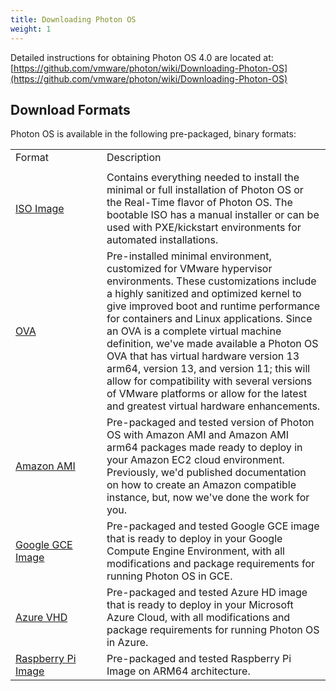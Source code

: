 ```yaml
---
title: Downloading Photon OS
weight: 1
---
```


Detailed instructions for obtaining Photon OS 4.0 are located at:  [https://github.com/vmware/photon/wiki/Downloading-Photon-OS](https://github.com/vmware/photon/wiki/Downloading-Photon-OS)

## Download Formats ####

Photon OS is available in the following pre-packaged, binary formats:

|||
|--- |--- |
|Format|Description|
|<img width=1000 class="px-5"/>||
|[ISO Image](https://packages.vmware.com/photon/4.0/GA/iso/)|Contains everything needed to install the minimal or full installation of Photon OS or the Real-Time flavor of Photon OS. The bootable ISO has a manual installer or can be used with PXE/kickstart environments for automated installations.|
|[OVA](https://packages.vmware.com/photon/4.0/GA/ova/)|Pre-installed minimal environment, customized for VMware hypervisor environments. These customizations include a highly sanitized and optimized kernel to give improved boot and runtime performance for containers and Linux applications. Since an OVA is a complete virtual machine definition, we've made available a Photon OS OVA that has virtual hardware version 13 arm64, version 13, and version 11; this will allow for compatibility with several versions of VMware platforms or allow for the latest and greatest virtual hardware enhancements.|
|[Amazon AMI](https://packages.vmware.com/photon/4.0/GA/ami/)|Pre-packaged and tested version of Photon OS with Amazon AMI and Amazon AMI arm64 packages made ready to deploy in your Amazon EC2 cloud environment. Previously, we'd published documentation on how to create an Amazon compatible instance, but, now we've done the work for you.|
|[Google GCE Image](https://packages.vmware.com/photon/4.0/GA/gce/)|Pre-packaged and tested Google GCE image that is ready to deploy in your Google Compute Engine Environment, with all modifications and package requirements for running Photon OS in GCE.|
|[Azure VHD](https://packages.vmware.com/photon/4.0/GA/azure/)|Pre-packaged and tested Azure HD image that is ready to deploy in your Microsoft Azure Cloud, with all modifications and package requirements for running Photon OS in Azure.|
|[Raspberry Pi Image](https://packages.vmware.com/photon/4.0/GA/rpi/)|Pre-packaged and tested Raspberry Pi Image on ARM64 architecture.|
